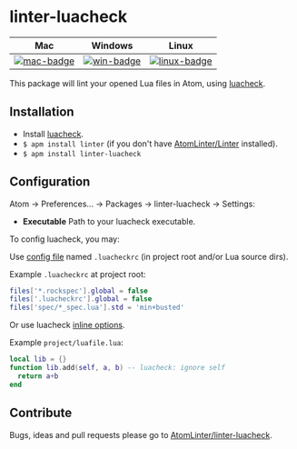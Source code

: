 # linter-luacheck

Mac                     |Windows                 |Linux
:----------------------:|:----------------------:|:--------------------------:
[![mac-badge][]][mac-ci]|[![win-badge][]][win-ci]|[![linux-badge][]][linux-ci]

This package will lint your opened Lua files in Atom, using [luacheck](https://github.com/mpeterv/luacheck).

## Installation

* Install [luacheck](https://github.com/mpeterv/luacheck).
* `$ apm install linter` (if you don't have [AtomLinter/Linter](https://github.com/AtomLinter/Linter) installed).
* `$ apm install linter-luacheck`

## Configuration

Atom -> Preferences... -> Packages -> linter-luacheck -> Settings:

* **Executable** Path to your luacheck executable.

To config luacheck, you may:

Use [config file](http://luacheck.readthedocs.io/en/stable/config.html) named `.luacheckrc` (in project root and/or Lua source dirs).

Example `.luacheckrc` at project root:

```lua
files['*.rockspec'].global = false
files['.luacheckrc'].global = false
files['spec/*_spec.lua'].std = 'min+busted'
```

Or use luacheck [inline options](http://luacheck.readthedocs.io/en/stable/inline.html).

Example `project/luafile.lua`:

```lua
local lib = {}
function lib.add(self, a, b) -- luacheck: ignore self
  return a+b
end
```

## Contribute

Bugs, ideas and pull requests please go to [AtomLinter/linter-luacheck](https://github.com/AtomLinter/linter-luacheck).



[mac-badge]: https://travis-ci.org/AtomLinter/linter-luacheck.svg?branch=master
[mac-ci]: https://travis-ci.org/AtomLinter/linter-luacheck
[win-badge]: https://ci.appveyor.com/api/projects/status/uk8gd88k1af3ga5a?svg=true
[win-ci]: https://ci.appveyor.com/project/xpol/linter-luacheck
[linux-badge]: https://circleci.com/gh/AtomLinter/linter-luacheck.svg?style=shield
[linux-ci]: https://circleci.com/gh/AtomLinter/linter-luacheck
